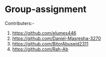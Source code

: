 # Group-assignment
Contributers:-
1.  https://github.com/elumes446 
2.  https://github.com/Daniel-Masresha-3270 
3.  https://github.com/BitorAbuseid2311 
4.  https://github.com/Rah-Ab 
